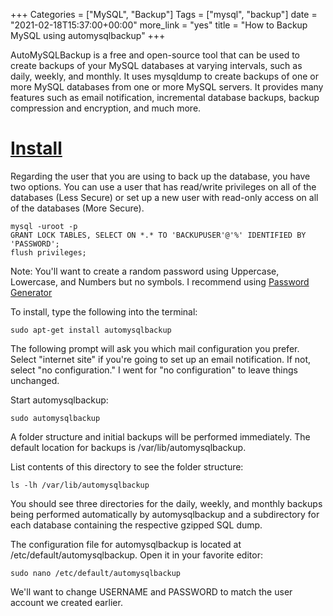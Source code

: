 +++
Categories = ["MySQL", "Backup"]
Tags = ["mysql", "backup"]
date = "2021-02-18T15:37:00+00:00"
more_link = "yes"
title = "How to Backup MySQL using automysqlbackup"
+++

AutoMySQLBackup is a free and open-source tool that can be used to create backups of your MySQL databases at varying intervals, such as daily, weekly, and monthly. It uses mysqldump to create backups of one or more MySQL databases from one or more MySQL servers. It provides many features such as email notification, incremental database backups, backup compression and encryption, and much more.

<!--more-->
# [Install](#install)

Regarding the user that you are using to back up the database, you have two options. You can use a user that has read/write privileges on all of the databases (Less Secure) or set up a new user with read-only access on all of the databases (More Secure).

```
mysql -uroot -p
GRANT LOCK TABLES, SELECT ON *.* TO 'BACKUPUSER'@'%' IDENTIFIED BY 'PASSWORD';
flush privileges;
```

Note: You'll want to create a random password using Uppercase, Lowercase, and Numbers but no symbols. I recommend using [Password Generator](https://passwordsgenerator.net)

To install, type the following into the terminal:
```
sudo apt-get install automysqlbackup
```

The following prompt will ask you which mail configuration you prefer. Select "internet site" if you're going to set up an email notification. If not, select "no configuration." I went for "no configuration" to leave things unchanged.

Start automysqlbackup:
```
sudo automysqlbackup
```

A folder structure and initial backups will be performed immediately. The default location for backups is /var/lib/automysqlbackup.

List contents of this directory to see the folder structure:
```
ls -lh /var/lib/automysqlbackup
```

You should see three directories for the daily, weekly, and monthly backups being performed automatically by automysqlbackup and a subdirectory for each database containing the respective gzipped SQL dump.

The configuration file for automysqlbackup is located at /etc/default/automysqlbackup. Open it in your favorite editor:
```
sudo nano /etc/default/automysqlbackup
```

We'll want to change USERNAME and PASSWORD to match the user account we created earlier.
